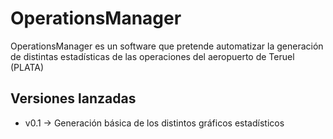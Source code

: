 # OperationsManager
OperationsManager es un software que pretende automatizar la generación de distintas estadísticas de las operaciones
del aeropuerto de Teruel (PLATA)

## Versiones lanzadas
* v0.1 -> Generación básica de los distintos gráficos estadísticos
